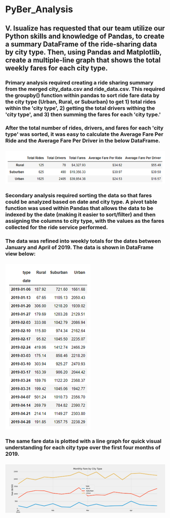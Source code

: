 # PyBer_Analysis

## V. Isualize has requested that our team utilize our Python skills and knowledge of Pandas, to create a summary DataFrame of the ride-sharing data by city type. Then, using Pandas and Matplotlib, create a multiple-line graph that shows the total weekly fares for each city type. 

### Primary analysis required creating a ride sharing summary from the merged city_data.csv and ride_data.csv.  This required the groupby() function within pandas to sort ride fare data by the city type (Urban, Rural, or Suburban) to get 1) total rides within the 'city type', 2) getting the total drivers withing the 'city type', and 3) then summing the fares for each 'city type.'
### After the total number of rides, drivers, and fares for each 'city type' was sorted, it was easy to calculate the Average Fare Per Ride and the Average Fare Per Driver in the below DataFrame.
### ![Figure 1 - Summary DataFrame](https://github.com/ASCHEET/PyBer_Analysis/blob/main/analysis/Figure%20-1.png?raw=true)
### Secondary analysis required sorting the data so that fares could be analyzed based on date and city type.  A pivot table function was used within Pandas that allows the data to be indexed by the date (making it easier to sort/filter) and then assigning the columns to city type, with the values as the fares collected for the ride service performed.
### The data was refined into weekly totals for the dates between January and April of 2019.  The data is shown in DataFrame view below:
### ![Figure 2 - weekly_fares](https://github.com/ASCHEET/PyBer_Analysis/blob/main/analysis/Figure%20-2.png?raw=true)
### The same fare data is plotted with a line graph for quick visual understanding for each city type over the first four months of 2019.
### ![Figure A - plot](https://github.com/ASCHEET/PyBer_Analysis/blob/main/analysis/FigA.png?raw=true)





































